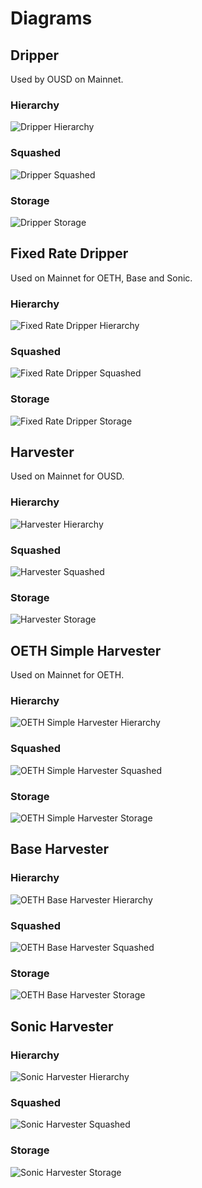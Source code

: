 # Diagrams

## Dripper

Used by OUSD on Mainnet.

### Hierarchy

![Dripper Hierarchy](../../docs/DripperHierarchy.svg)

### Squashed

![Dripper Squashed](../../docs/DripperSquashed.svg)

### Storage

![Dripper Storage](../../docs/DripperStorage.svg)

## Fixed Rate Dripper

Used on Mainnet for OETH, Base and Sonic.

### Hierarchy

![Fixed Rate Dripper Hierarchy](../../docs/OETHFixedRateDripperHierarchy.svg)

### Squashed

![Fixed Rate Dripper Squashed](../../docs/OETHFixedRateDripperSquashed.svg)

### Storage

![Fixed Rate Dripper Storage](../../docs/OETHFixedRateDripperStorage.svg)

## Harvester

Used on Mainnet for OUSD.

### Hierarchy

![Harvester Hierarchy](../../docs/HarvesterHierarchy.svg)

### Squashed

![Harvester Squashed](../../docs/HarvesterSquashed.svg)

### Storage

![Harvester Storage](../../docs/HarvesterStorage.svg)

## OETH Simple Harvester

Used on Mainnet for OETH.

### Hierarchy

![OETH Simple Harvester Hierarchy](../../docs/OETHHarvesterSimpleHierarchy.svg)

### Squashed

![OETH Simple Harvester Squashed](../../docs/OETHHarvesterSimpleSquashed.svg)

### Storage

![OETH Simple Harvester Storage](../../docs/OETHHarvesterSimpleStorage.svg)

## Base Harvester

### Hierarchy

![OETH Base Harvester Hierarchy](../../docs/OETHBaseHarvesterHierarchy.svg)

### Squashed

![OETH Base Harvester Squashed](../../docs/OETHBaseHarvesterSquashed.svg)

### Storage

![OETH Base Harvester Storage](../../docs/OETHBaseHarvesterStorage.svg)

## Sonic Harvester

### Hierarchy

![Sonic Harvester Hierarchy](../../docs/OSonicHarvesterHierarchy.svg)

### Squashed

![Sonic Harvester Squashed](../../docs/OSonicHarvesterSquashed.svg)

### Storage

![Sonic Harvester Storage](../../docs/OSonicHarvesterStorage.svg)
